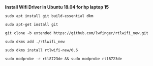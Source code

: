 **Install Wifi Driver in Ubuntu 18.04 for hp laptop 15**

`sudo apt install git build-essential dkm`

`sudo apt-get install git`

`git clone -b extended https://github.com/lwfinger/rtlwifi_new.git`

`sudo dkms add ./rtlwifi_new`

`sudo dkms install rtlwifi-new/0.6`

`sudo modprobe -r rtl8723de && sudo modprobe rtl8723de`
